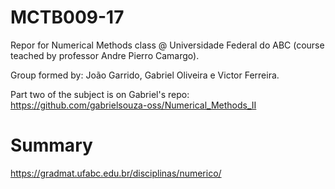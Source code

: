 # MCTB009-17
Repor for Numerical Methods class @ Universidade Federal do ABC (course teached by professor Andre Pierro Camargo).

Group formed by: João Garrido, Gabriel Oliveira e Victor Ferreira.

Part two of the subject is on Gabriel's repo: https://github.com/gabrielsouza-oss/Numerical_Methods_II

# Summary

https://gradmat.ufabc.edu.br/disciplinas/numerico/
